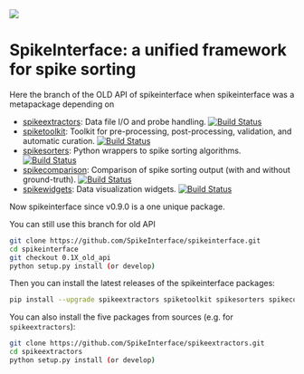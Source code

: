 <img src="doc/images/logo.png" class="center" />

# SpikeInterface: a unified framework for spike sorting

Here the branch of the OLD API of spikeinterface when spikeinterface was a metapackage depending on

- [spikeextractors](https://github.com/SpikeInterface/spikeextractors): Data file I/O and probe handling. [![Build Status](https://travis-ci.org/SpikeInterface/spikeextractors.svg?branch=master)](https://travis-ci.org/SpikeInterface/spikeextractors)
- [spiketoolkit](https://github.com/SpikeInterface/spiketoolkit): Toolkit for pre-processing, post-processing, validation, and automatic curation. [![Build Status](https://travis-ci.org/SpikeInterface/spiketoolkit.svg?branch=master)](https://travis-ci.org/SpikeInterface/spiketoolkit) 
- [spikesorters](https://github.com/SpikeInterface/spikesorters): Python wrappers to spike sorting algorithms. [![Build Status](https://travis-ci.org/SpikeInterface/spikesorters.svg?branch=master)](https://travis-ci.org/SpikeInterface/spikesorters) 
- [spikecomparison](https://github.com/SpikeInterface/spikecomparison): Comparison of spike sorting output (with and without ground-truth). [![Build Status](https://travis-ci.org/SpikeInterface/spikecomparison.svg?branch=master)](https://travis-ci.org/SpikeInterface/spikecomparison) 
- [spikewidgets](https://github.com/SpikeInterface/spikewidgets): Data visualization widgets. [![Build Status](https://travis-ci.org/SpikeInterface/spikewidgets.svg?branch=master)](https://travis-ci.org/SpikeInterface/spikewidgets) 

Now spikeinterface since v0.9.0 is a one unique package.

You can still use this branch for old API


```bash
git clone https://github.com/SpikeInterface/spikeinterface.git
cd spikeinterface
git checkout 0.1X_old_api
python setup.py install (or develop)
```

Then you can install the latest releases of the spikeinterface packages:

```bash
pip install --upgrade spikeextractors spiketoolkit spikesorters spikecomparison spikewidgets
```

You can also install the five packages from sources (e.g. for `spikeextractors`): 

```bash
git clone https://github.com/SpikeInterface/spikeextractors.git
cd spikeextractors
python setup.py install (or develop)
```

